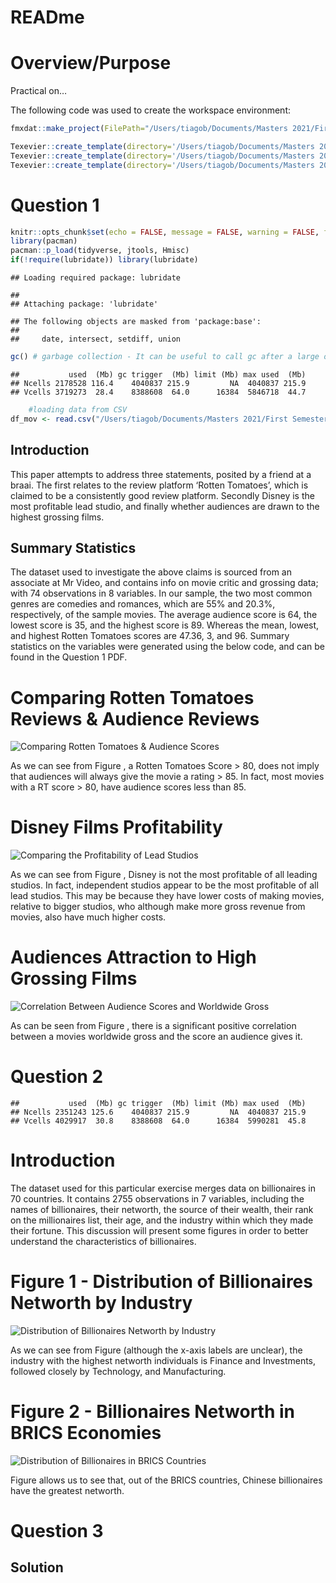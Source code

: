 READme
================

# Overview/Purpose

Practical on…

The following code was used to create the workspace environment:

``` r
fmxdat::make_project(FilePath="/Users/tiagob/Documents/Masters 2021/First Semester/Data Science/DS Assessment 1",ProjNam='19776209')

Texevier::create_template(directory='/Users/tiagob/Documents/Masters 2021/First Semester/Data Science/DS Assessment 1/19776209/', template_name= 'Question 1')
Texevier::create_template(directory='/Users/tiagob/Documents/Masters 2021/First Semester/Data Science/DS Assessment 1/19776209/', template_name= 'Question 2')
Texevier::create_template(directory='/Users/tiagob/Documents/Masters 2021/First Semester/Data Science/DS Assessment 1/19776209/', template_name= 'Question 3')
```

# Question 1

``` r
knitr::opts_chunk$set(echo = FALSE, message = FALSE, warning = FALSE, fig.width = 6, fig.height = 5, fig.pos="H", fig.pos = 'H')
library(pacman)
pacman::p_load(tidyverse, jtools, Hmisc)
if(!require(lubridate)) library(lubridate)
```

    ## Loading required package: lubridate

    ## 
    ## Attaching package: 'lubridate'

    ## The following objects are masked from 'package:base':
    ## 
    ##     date, intersect, setdiff, union

``` r
gc() # garbage collection - It can be useful to call gc after a large object has been removed, as this may prompt R to return memory to the operating system.
```

    ##           used  (Mb) gc trigger  (Mb) limit (Mb) max used  (Mb)
    ## Ncells 2178528 116.4    4040837 215.9         NA  4040837 215.9
    ## Vcells 3719273  28.4    8388608  64.0      16384  5846718  44.7

``` r
    #loading data from CSV
df_mov <- read.csv("/Users/tiagob/Documents/Masters 2021/First Semester/Data Science/DS Assessment 1/19776209/Question 1/data/Movies.csv")
```

## Introduction

This paper attempts to address three statements, posited by a friend at
a braai. The first relates to the review platform ‘Rotten Tomatoes’,
which is claimed to be a consistently good review platform. Secondly
Disney is the most profitable lead studio, and finally whether audiences
are drawn to the highest grossing films.

## Summary Statistics

The dataset used to investigate the above claims is sourced from an
associate at Mr Video, and contains info on movie critic and grossing
data; with 74 observations in 8 variables. In our sample, the two most
common genres are comedies and romances, which are 55% and 20.3%,
respectively, of the sample movies. The average audience score is 64,
the lowest score is 35, and the highest score is 89. Whereas the mean,
lowest, and highest Rotten Tomatoes scores are 47.36, 3, and 96. Summary
statistics on the variables were generated using the below code, and can
be found in the Question 1 PDF.

# Comparing Rotten Tomatoes Reviews & Audience Reviews

![Comparing Rotten Tomatoes & Audience
Scores](README_files/figure-gfm/unnamed-chunk-3-1.png)

As we can see from Figure , a Rotten Tomatoes Score &gt; 80, does not
imply that audiences will always give the movie a rating &gt; 85. In
fact, most movies with a RT score &gt; 80, have audience scores less
than 85.

# Disney Films Profitability

![Comparing the Profitability of Lead
Studios](README_files/figure-gfm/unnamed-chunk-4-1.png)

As we can see from Figure , Disney is not the most profitable of all
leading studios. In fact, independent studios appear to be the most
profitable of all lead studios. This may be because they have lower
costs of making movies, relative to bigger studios, who although make
more gross revenue from movies, also have much higher costs.

# Audiences Attraction to High Grossing Films

![Correlation Between Audience Scores and Worldwide
Gross](README_files/figure-gfm/unnamed-chunk-5-1.png)

As can be seen from Figure , there is a significant positive correlation
between a movies worldwide gross and the score an audience gives it.

# Question 2

    ##           used  (Mb) gc trigger  (Mb) limit (Mb) max used  (Mb)
    ## Ncells 2351243 125.6    4040837 215.9         NA  4040837 215.9
    ## Vcells 4029917  30.8    8388608  64.0      16384  5990281  45.8

# Introduction

The dataset used for this particular exercise merges data on
billionaires in 70 countries. It contains 2755 observations in 7
variables, including the names of billionaires, their networth, the
source of their wealth, their rank on the millionaires list, their age,
and the industry within which they made their fortune. This discussion
will present some figures in order to better understand the
characteristics of billionaires.

# Figure 1 - Distribution of Billionaires Networth by Industry

![Distribution of Billionaires Networth by
Industry](README_files/figure-gfm/unnamed-chunk-7-1.png)

As we can see from Figure (although the x-axis labels are unclear), the
industry with the highest networth individuals is Finance and
Investments, followed closely by Technology, and Manufacturing.

# Figure 2 - Billionaires Networth in BRICS Economies

![Distribution of Billionaires in BRICS
Countries](README_files/figure-gfm/unnamed-chunk-8-1.png)

Figure allows us to see that, out of the BRICS countries, Chinese
billionaires have the greatest networth.

# Question 3

## Solution
